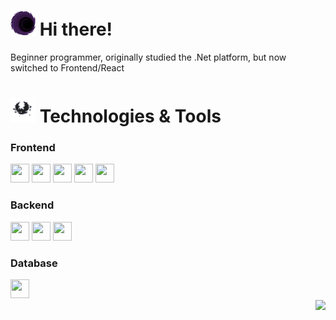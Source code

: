 <h1><img src="e440cffdb0e79f162712a947906e2174.gif" width="40" height="40"> Hi there!</h1> 
<p>Beginner programmer, originally studied the .Net platform, but now switched to Frontend/React</p>
<h1><img src="batfly.gif" width="40" height="40"> Technologies & Tools</h1>
<div> 
  <h3>Frontend</h3>
  <img src="https://cdn.jsdelivr.net/gh/devicons/devicon/icons/react/react-original.svg" width="30" height="30"></img>
  <img src="https://cdn.jsdelivr.net/gh/devicons/devicon/icons/nodejs/nodejs-original.svg" width="30" height="30"></img>
  <img src="https://cdn.jsdelivr.net/gh/devicons/devicon/icons/javascript/javascript-original.svg" width="30" height="30"></img>
  <img src="https://cdn.jsdelivr.net/gh/devicons/devicon/icons/typescript/typescript-original.svg" width="30" height="30"></img>  
  <img src="https://cdn.jsdelivr.net/gh/devicons/devicon/icons/vscode/vscode-original.svg" width="30" height="30"></img>
  <h3>Backend</h3>
  <img src="https://cdn.jsdelivr.net/gh/devicons/devicon/icons/csharp/csharp-original.svg" width="30" height="30"></img>
  <img src="https://cdn.jsdelivr.net/gh/devicons/devicon/icons/dotnetcore/dotnetcore-original.svg" width="30" height="30"></img>
  <img src="https://cdn.jsdelivr.net/gh/devicons/devicon/icons/visualstudio/visualstudio-plain.svg" width="30" height="30"></img>
  <h3>Database</h3>
  <img src="https://cdn.jsdelivr.net/gh/devicons/devicon/icons/postgresql/postgresql-original.svg" width="30" height="30"></img>
</div>
<!-- <img src="https://cdn.jsdelivr.net/gh/devicons/devicon/icons/docker/docker-original.svg" width="30" height="30" align="center"></img> -->

<div align="right"> 
    <a href="https://t.me/viaside" target="_blank"><img src="https://img.shields.io/badge/-Telegram-125999?style=for-the-badge&logo=telegram&logoColor=white" /></a>
</div>
